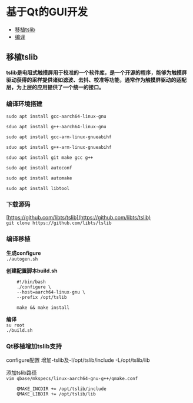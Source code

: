 # 基于Qt的GUI开发 #
- [移植tslib](#tslib)
- [编译](#con)
## <span id="tslib">移植tslib</span> ##
**tslib是电阻式触摸屏用于校准的一个软件库，是一个开源的程序，能够为触摸屏驱动获得的采样提供诸如滤波、去抖、校准等功能，通常作为触摸屏驱动的适配层，为上层的应用提供了一个统一的接口。**  
### 编译环境搭建 ###
`sudo apt install gcc-aarch64-linux-gnu`

`sduo apt install g++-aarch64-linux-gnu`

`sudo apt install gcc-arm-linux-gnueabihf`

`sduo apt install g++-arm-linux-gnueabihf`

`sduo apt install git make gcc g++`

`sudo apt install autoconf`

`sudo apt install automake`

`sudo apt install libtool`

### 下载源码 ###
[https://github.com/libts/tslib](https://github.com/libts/tslib)  
`git clone https://github.com/libts/tslib`

### 编译移植 ###
**生成configure**  
`./autogen.sh`

**创建配置脚本build.sh**   

    	#!/bin/bash
    	./configure \
    	--host=aarch64-linux-gnu \
    	--prefix /opt/tslib
    
    	make && make install

**<span id="con">编译</span>**  
`su root`  
`./build.sh`  

### Qt移植增加tslib支持 ###
configure配置 增加-tslib及-I/opt/tslib/include -L/opt/tslib/lib  

添加tslib路径  
`vim qbase/mkspecs/linux-aarch64-gnu-g++/qmake.conf` 
  
 
    	QMAKE_INCDIR += /opt/tslib/include  
    	QMAKE_LIBDIR += /opt/tslib/lib
    

